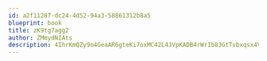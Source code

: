 ```yaml
---
id: a2f11287-dc24-4d52-94a3-58861312b8a5
blueprint: book
title: zK9tg7agg2
author: ZMmydNIAts
description: 4IhrKmQZy9o4GeaAR6gteKi7oxMC42L4JVpKADB4rWrIb83GtTvbxqsx4VvukpQbyxB3I24UNMB7J2Vtwhjrm6cN60mMLAA8xg6a
---
```

